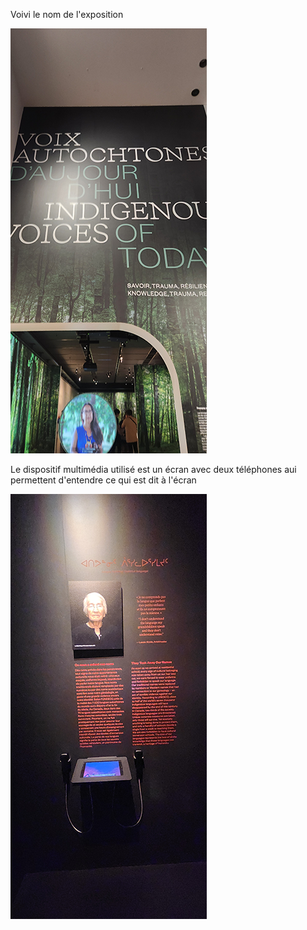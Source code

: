Voivi le nom de l'exposition

![image](media/nom_exposition.png)

Le dispositif multimédia utilisé est un écran avec deux téléphones aui permettent d'entendre ce qui est dit à l'écran

![image](media/dispositif_multimedia.png)




